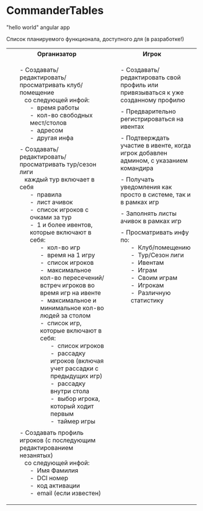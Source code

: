 # CommanderTables
"hello world" angular app

Список планируемого функционала, доступного для (в разработке!)
<style>
.fun-list{
 list-style: none;
}
.fun-list:not(.fun-list-inner) > li{
    display: block;
    margin: 10px 0;
}
.fun-list li:before{
    content: '-\00a0';
}
table{
  width: 100%;
}
td{
  vertical-align: top;
}
</style>
<table>
    <tr>
        <th>Организатор</th>
        <th>Игрок</th>
    </tr>
    <tr>
        <td>
            <ul class="fun-list">
                <li>Создавать/редактировать/просматривать клуб/помещение
                    <br>&nbsp&nbsp со следующей инфой: 
                    <ul class="fun-list fun-list-inner">
                        <li> время работы
                        <li> кол-во свободных мест/столов
                        <li> адресом
                        <li> другая инфа
                    </ul>
                </li>
                <li>Создавать/редактировать/просматривать тур/сезон лиги
                  <br>&nbsp&nbsp каждый тур включает в себя
                    <ul class="fun-list fun-list-inner">
                        <li> правила
                        <li> лист ачивок
                        <li> список игроков с очками за тур
                        <li> 1 и более ивентов, которые включают в себя:           
                             <ul class="fun-list fun-list-inner">
                                 <li> кол-во игр
                                 <li> время на 1 игру
                                 <li> список игроков
                                 <li> максимальное кол-во пересечений/встреч игроков во время игр на ивенте
                                 <li> максимальное и минимальное кол-во людей за столом
                                 <li> список игр, которые включают в себя:        
                                      <ul class="fun-list fun-list-inner">
                                          <li> список игроков
                                          <li> рассадку игроков (включая учет рассадки с предыдущих игр)
                                          <li> рассадку внутри стола
                                          <li> выбор игрока, который ходит первым
                                          <li> таймер игры
                                      </ul>
                                 </li>
                             </ul>
                        </li>
                    </ul>
                </li>
                <li>Создавать профиль игроков (с последующим редактированием незанятых)
                    <br>&nbsp&nbsp со следующей инфой: 
                    <ul class="fun-list fun-list-inner">
                        <li> Имя Фамилия
                        <li> DCI номер
                        <li> код активации
                        <li> email (если известен)
                    </ul>
                </li>
            </ul>
        </td>
        <td>
            <ul class="fun-list">
                <li>Создавать/редактировать свой профиль или привязываться к уже созданному профилю
                <li>Предварительно регистрироваться на ивентах
                <li>Подтверждать участие в ивенте, когда игрок добавлен админом, с указанием командира
                <li>Получать уведомления как просто в системе, так и в рамках игр
                <li>Заполнять листы ачивок в рамках игр
                <li>Просматривать инфу по:
                    <ul class="fun-list fun-list-inner">
                        <li> Клуб/помещению
                        <li> Тур/Сезон лиги
                        <li> Ивентам
                        <li> Играм
                        <li> Своим играм
                        <li> Игрокам
                        <li> Различную статистику
                    </ul>
                </li>
            </ul>
        </td>
    </tr>
</table>